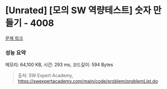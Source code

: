 # [Unrated] [모의 SW 역량테스트] 숫자 만들기 - 4008 

[문제 링크](https://swexpertacademy.com/main/code/problem/problemDetail.do?contestProbId=AWIeRZV6kBUDFAVH) 

### 성능 요약

메모리: 64,100 KB, 시간: 293 ms, 코드길이: 594 Bytes



> 출처: SW Expert Academy, https://swexpertacademy.com/main/code/problem/problemList.do
